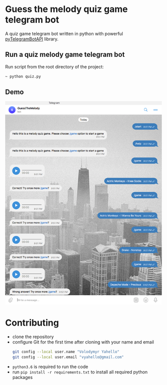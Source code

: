 # Guess the melody quiz game telegram bot
A quiz game telegram bot written in python with powerful [pyTelegramBotAPI](https://github.com/eternnoir/pyTelegramBotAPI) library.

## Run a quiz melody game telegram bot
Run script from the root directory of the project:
```bash
~ python quiz.py
```

## Demo
![Screenshot](bot.png)

# Contributing
- clone the repository
- configure Git for the first time after cloning with your name and email
  ```bash
  git config --local user.name "Volodymyr Yahello"
  git config --local user.email "vyahello@gmail.com"
  ```
- `python3.6` is required to run the code
- run `pip install -r requirements.txt` to install all required python packages